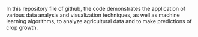 In this repository file of github, the code demonstrates the application of various data analysis and visualization techniques, as well as machine learning algorithms, to analyze agricultural data and to make predictions of crop growth.
